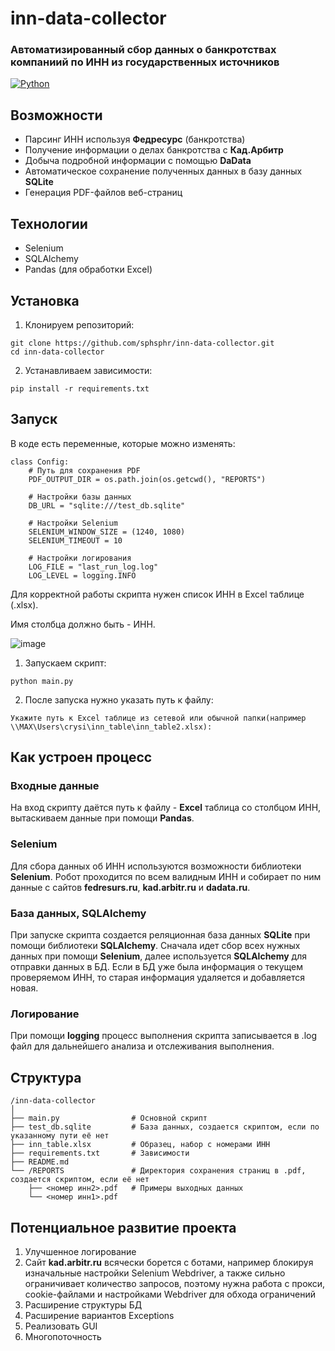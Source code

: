 # inn-data-collector

### Автоматизированный сбор данных о банкротствах компаниий по ИНН из государственных источников

[![Python](https://img.shields.io/badge/Python-3.9+-blue?logo=python)](https://python.org)

## Возможности
- Парсинг ИНН используя **Федресурс** (банкротства)
- Получение информации о делах банкротства с **Кад.Арбитр**
- Добыча подробной информации с помощью **DaData**
- Автоматическое сохранение полученных данных в базу данных **SQLite** 
- Генерация PDF-файлов веб-страниц

## Технологии

+ Selenium
+ SQLAlchemy
+ Pandas (для обработки Excel)

## Установка

1. Клонируем репозиторий:
```
git clone https://github.com/sphsphr/inn-data-collector.git
cd inn-data-collector
```
2.  Устанавливаем зависимости:
```
pip install -r requirements.txt
```
## Запуск
В коде есть переменные, которые можно изменять:
```
class Config:
    # Путь для сохранения PDF
    PDF_OUTPUT_DIR = os.path.join(os.getcwd(), "REPORTS")

    # Настройки базы данных
    DB_URL = "sqlite:///test_db.sqlite"

    # Настройки Selenium
    SELENIUM_WINDOW_SIZE = (1240, 1080)
    SELENIUM_TIMEOUT = 10

    # Настройки логирования
    LOG_FILE = "last_run_log.log"
    LOG_LEVEL = logging.INFO
```
Для корректной работы скрипта нужен список ИНН в Excel таблице (.xlsx).

Имя столбца должно быть - ИНН.

![image](https://github.com/user-attachments/assets/01f6e464-296d-41bd-bd52-7ed038e6f439)
1. Запускаем скрипт:
```
python main.py
```
2. После запуска нужно указать путь к файлу:
```
Укажите путь к Excel таблице из сетевой или обычной папки(например \\MAX\Users\crysi\inn_table\inn_table2.xlsx):
```

## Как устроен процесс
### Входные данные

На вход скрипту даётся путь к файлу - **Excel** таблица со столбцом ИНН, вытаскиваем данные при помощи **Pandas**.

### Selenium

Для сбора данных об ИНН используются возможности библиотеки **Selenium**.
Робот проходится по всем валидным ИНН и собирает по ним данные с сайтов **fedresurs.ru**, **kad.arbitr.ru** и **dadata.ru**.


### База данных, SQLAlchemy

При запуске скрипта создается реляционная база данных **SQLite** при помощи библиотеки **SQLAlchemy**.
Сначала идет сбор всех нужных данных при помощи **Selenium**, далее используется **SQLAlchemy** для отправки данных в БД.
Если в БД уже была информация о текущем проверяемом ИНН, то старая информация удаляется и добавляется новая.

### Логирование

При помощи **logging** процесс выполнения скрипта записывается в .log файл для дальнейшего анализа и отслеживания выполнения.

## Структура
```
/inn-data-collector
│
├── main.py                # Основной скрипт
├── test_db.sqlite         # База данных, создается скриптом, если по указанному пути её нет
├── inn_table.xlsx         # Образец, набор с номерами ИНН
├── requirements.txt       # Зависимости
├── README.md             
└── /REPORTS               # Директория сохранения страниц в .pdf, создается скриптом, если её нет
    ├── <номер инн2>.pdf   # Примеры выходных данных
    └── <номер инн1>.pdf    
```
## Потенциальное развитие проекта
1. Улучшенное логирование
2. Сайт **kad.arbitr.ru** всячески борется с ботами, например блокируя изначальные настройки Selenium Webdriver, а также сильно ограничивает количество запросов, поэтому нужна работа с прокси, cookie-файлами и настройками Webdriver для обхода ограничений
3. Расширение структуры БД
4. Расширение вариантов Exceptions
5. Реализовать GUI
6. Многопоточность

